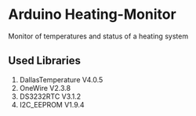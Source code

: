 # Arduino Heating-Monitor
Monitor of temperatures and status of a heating system

Used Libraries
--------------
1) DallasTemperature V4.0.5
2) OneWire    V2.3.8
3) DS3232RTC  V3.1.2
4) I2C_EEPROM V1.9.4
